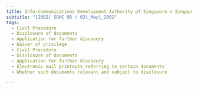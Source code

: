 ```yaml
---
title: Info-Communications Development Authority of Singapore v Singapore Telecommunications 
subtitle: "[2002] SGHC 95 / 02\_May\_2002"
tags:
  - Civil Procedure
  - Disclosure of documents
  - Application for further discovery
  - Waiver of privilege
  - Civil Procedure
  - Disclosure of documents
  - Application for further discovery
  - Electronic mail printouts referring to certain documents
  - Whether such documents relevant and subject to disclosure

---
```


